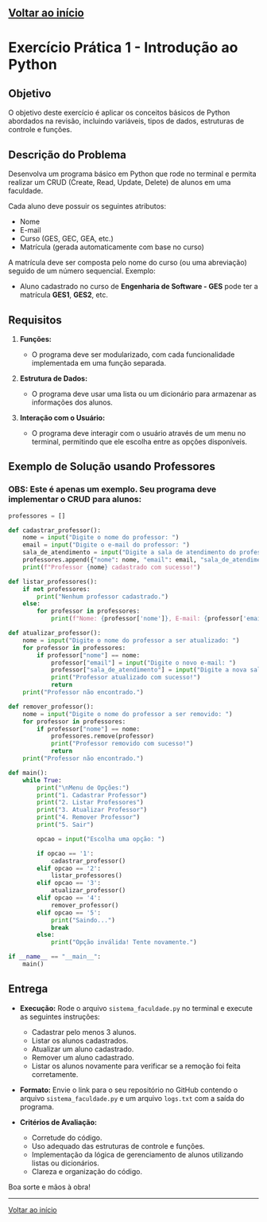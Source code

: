 ## [Voltar ao início](../../README.md)

# Exercício Prática 1 - Introdução ao Python

## Objetivo

O objetivo deste exercício é aplicar os conceitos básicos de Python abordados na revisão, incluindo variáveis, tipos de dados, estruturas de controle e funções.

## Descrição do Problema

Desenvolva um programa básico em Python que rode no terminal e permita realizar um CRUD (Create, Read, Update, Delete) de alunos em uma faculdade.

Cada aluno deve possuir os seguintes atributos:

- Nome
- E-mail
- Curso (GES, GEC, GEA, etc.)
- Matrícula (gerada automaticamente com base no curso)

A matrícula deve ser composta pelo nome do curso (ou uma abreviação) seguido de um número sequencial. Exemplo:

- Aluno cadastrado no curso de **Engenharia de Software - GES** pode ter a matrícula **GES1**, **GES2**, etc.

## Requisitos

1. **Funções:**
   - O programa deve ser modularizado, com cada funcionalidade implementada em uma função separada.

2. **Estrutura de Dados:**
   - O programa deve usar uma lista ou um dicionário para armazenar as informações dos alunos.

3. **Interação com o Usuário:**
   - O programa deve interagir com o usuário através de um menu no terminal, permitindo que ele escolha entre as opções disponíveis.

## Exemplo de Solução usando Professores

### OBS: Este é apenas um exemplo. Seu programa deve implementar o CRUD para alunos:

```python
professores = []

def cadastrar_professor():
    nome = input("Digite o nome do professor: ")
    email = input("Digite o e-mail do professor: ")
    sala_de_atendimento = input("Digite a sala de atendimento do professor: ")
    professores.append({"nome": nome, "email": email, "sala_de_atendimento": sala_de_atendimento})
    print(f"Professor {nome} cadastrado com sucesso!")

def listar_professores():
    if not professores:
        print("Nenhum professor cadastrado.")
    else:
        for professor in professores:
            print(f"Nome: {professor['nome']}, E-mail: {professor['email']}, Sala: {professor['sala_de_atendimento']}")

def atualizar_professor():
    nome = input("Digite o nome do professor a ser atualizado: ")
    for professor in professores:
        if professor["nome"] == nome:
            professor["email"] = input("Digite o novo e-mail: ")
            professor["sala_de_atendimento"] = input("Digite a nova sala de atendimento: ")
            print("Professor atualizado com sucesso!")
            return
    print("Professor não encontrado.")

def remover_professor():
    nome = input("Digite o nome do professor a ser removido: ")
    for professor in professores:
        if professor["nome"] == nome:
            professores.remove(professor)
            print("Professor removido com sucesso!")
            return
    print("Professor não encontrado.")

def main():
    while True:
        print("\nMenu de Opções:")
        print("1. Cadastrar Professor")
        print("2. Listar Professores")
        print("3. Atualizar Professor")
        print("4. Remover Professor")
        print("5. Sair")

        opcao = input("Escolha uma opção: ")

        if opcao == '1':
            cadastrar_professor()
        elif opcao == '2':
            listar_professores()
        elif opcao == '3':
            atualizar_professor()
        elif opcao == '4':
            remover_professor()
        elif opcao == '5':
            print("Saindo...")
            break
        else:
            print("Opção inválida! Tente novamente.")

if __name__ == "__main__":
    main()
```

## Entrega

- **Execução:** Rode o arquivo `sistema_faculdade.py` no terminal e execute as seguintes instruções:

  - Cadastrar pelo menos 3 alunos.
  - Listar os alunos cadastrados.
  - Atualizar um aluno cadastrado.
  - Remover um aluno cadastrado.
  - Listar os alunos novamente para verificar se a remoção foi feita corretamente.

- **Formato:** Envie o link para o seu repositório no GitHub contendo o arquivo `sistema_faculdade.py` e um arquivo `logs.txt` com a saída do programa.

- **Critérios de Avaliação:**
  - Corretude do código.
  - Uso adequado das estruturas de controle e funções.
  - Implementação da lógica de gerenciamento de alunos utilizando listas ou dicionários.
  - Clareza e organização do código.

Boa sorte e mãos à obra!

---

[Voltar ao início](../../README.md)
